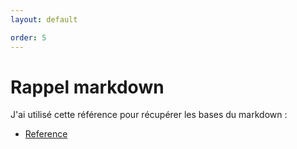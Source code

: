 ```yaml
---
layout: default

order: 5
---
```

# Rappel markdown
J'ai utilisé cette référence pour récupérer les bases du markdown :
- [Reference](https://www.markdownguide.org/)

<!-- new slide -->
